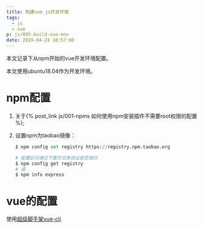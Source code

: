 ```yaml
---
title: 构建vue js开发环境
tags:
  - js
  - vue
p: js/005-build-vue-env
date: 2019-04-24 18:57:00
---
```


本文记录下从npm开始的vue开发环境配置。

本文使用ubuntu18.04作为开发环境。

# npm配置

1. 关于{% post_link js/001-npms 如何使用npm安装插件不需要root权限的配置 %};

2. 设置npm为taobao镜像： 
    ```python
    $ npm config set registry https://registry.npm.taobao.org

    # 配置后可通过下面方式来验证是否成功
    $ npm config get registry
    # 或
    $ npm info express
    ```

# vue的配置

使用[超级脚手架vue-cli](https://cli.vuejs.org/zh/guide/#%E4%BB%8B%E7%BB%8D).




